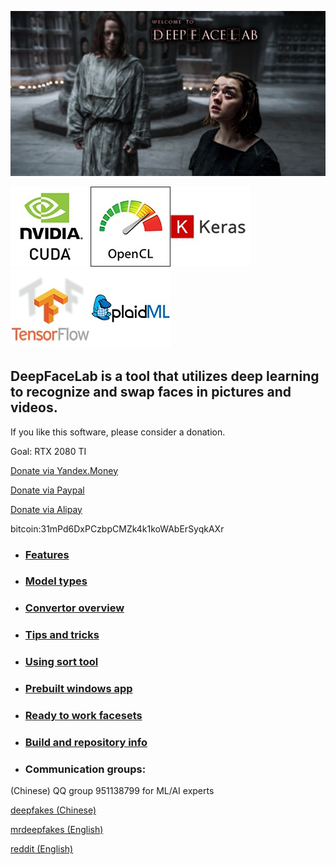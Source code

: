 ![](doc/DFL_welcome.jpg)

![](doc/logo_cuda.jpg)![](doc/logo_opencl.jpg)![](doc/logo_keras.jpg)![](doc/logo_tensorflow.jpg)![](doc/logo_plaidml.jpg)

## **DeepFaceLab** is a tool that utilizes deep learning to recognize and swap faces in pictures and videos.

If you like this software, please consider a donation.

Goal: RTX 2080 TI

[Donate via Yandex.Money](https://money.yandex.ru/to/41001142318065)

[Donate via Paypal](https://www.paypal.com/cgi-bin/webscr?cmd=_s-xclick&hosted_button_id=KK5ZCH4JXWMQS&source=url)

[Donate via Alipay](doc/Alipay_DFL.jpg)

bitcoin:31mPd6DxPCzbpCMZk4k1koWAbErSyqkAXr

- ### [Features](doc/doc_features.md)

- ### [Model types](doc/doc_model_types.md)

- ### [Convertor overview](doc/doc_convertor_overview.md)

- ### [Tips and tricks](doc/doc_tips_and_tricks.md)

- ### [Using sort tool](doc/doc_sort_tool.md)

- ### [Prebuilt windows app](doc/doc_prebuilt_windows_app.md)

- ### [Ready to work facesets](doc/doc_ready_to_work_facesets.md)

- ### [Build and repository info](doc/doc_build_and_repository_info.md)

- ### Communication groups:

(Chinese) QQ group 951138799 for ML/AI experts

[deepfakes (Chinese)](https://deepfakes.com.cn/)

[mrdeepfakes (English)](https://mrdeepfakes.com/forums/)

[reddit (English)](https://www.reddit.com/r/GifFakes/new/)

